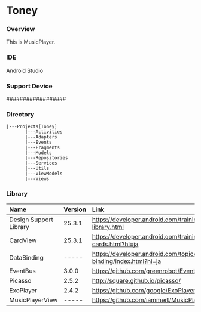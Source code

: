 # Toney

### Overview
This is MusicPlayer.

### IDE
Android Studio

### Support Device
##################

### Directory
```
|---Projects[Toney]
       |---Activities
       |---Adapters
       |---Events
       |---Fragments
       |---Models
       |---Repositories
       |---Services
       |---Utils
       |---ViewModels
       |---Views
```

### Library
| Name | Version | Link |
|:-----------|:------------|:------------|
| Design Support Library | 25.3.1 | https://developer.android.com/training/material/design-library.html |
| CardView        | 25.3.1 |https://developer.android.com/training/material/lists-cards.html?hl=ja |
| DataBinding     | ----- | https://developer.android.com/topic/libraries/data-binding/index.html?hl=ja |
| EventBus        | 3.0.0 | https://github.com/greenrobot/EventBus     |
| Picasso         | 2.5.2 | http://square.github.io/picasso/           |
| ExoPlayer       | 2.4.2 | https://github.com/google/ExoPlayer        |
| MusicPlayerView | ----- | https://github.com/iammert/MusicPlayerView |
